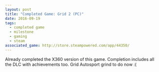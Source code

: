 ```yaml
---
layout: post
title: "Completed Game: Grid 2 (PC)"
date: 2016-09-19
tags: 
  - completed game
  - milestone
  - gaming
  - steam
associated_game: http://store.steampowered.com/app/44350/
---
```


Already completed the X360 version of this game.
Completion includes all the DLC with achievements too.
Grid Autosport grind to do now :(